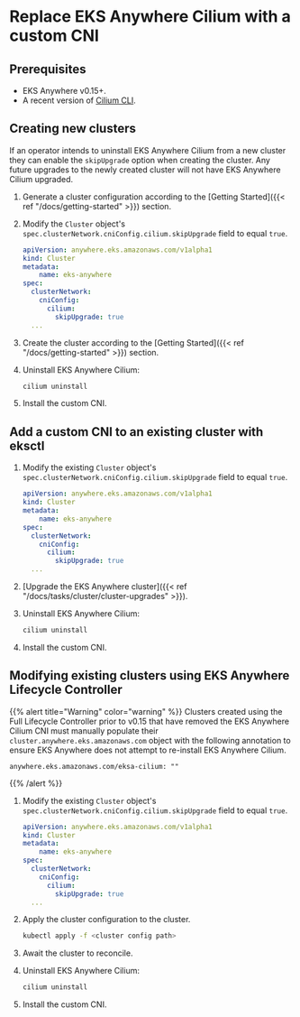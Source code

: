 # Replace EKS Anywhere Cilium with a custom CNI

## Prerequisites

* EKS Anywhere v0.15+.
* A recent version of [Cilium CLI](https://github.com/cilium/cilium-cli).

## Creating new clusters

If an operator intends to uninstall EKS Anywhere Cilium from a new cluster they can enable the `skipUpgrade`
option when creating the cluster. 
Any future upgrades to the newly created cluster will not have EKS Anywhere Cilium upgraded.

1. Generate a cluster configuration according to the [Getting Started]({{< ref "/docs/getting-started" >}}) section.

2. Modify the `Cluster` object's `spec.clusterNetwork.cniConfig.cilium.skipUpgrade` field to equal `true`.

    ```yaml
    apiVersion: anywhere.eks.amazonaws.com/v1alpha1
    kind: Cluster
    metadata:
        name: eks-anywhere
    spec:
      clusterNetwork:
        cniConfig:
          cilium:
            skipUpgrade: true
      ...
    ```

3. Create the cluster according to the [Getting Started]({{< ref "/docs/getting-started" >}}) section.

4. Uninstall EKS Anywhere Cilium:

    ```bash
    cilium uninstall
    ```

5. Install the custom CNI.

## Add a custom CNI to an existing cluster with eksctl

1. Modify the existing `Cluster` object's `spec.clusterNetwork.cniConfig.cilium.skipUpgrade` field to equal `true`.

    ```yaml
    apiVersion: anywhere.eks.amazonaws.com/v1alpha1
    kind: Cluster
    metadata:
        name: eks-anywhere
    spec:
      clusterNetwork:
        cniConfig:
          cilium:
            skipUpgrade: true
      ...
    ```

3. [Upgrade the EKS Anywhere cluster]({{< ref "/docs/tasks/cluster/cluster-upgrades" >}}).

4. Uninstall EKS Anywhere Cilium:

    ```bash
    cilium uninstall
    ```

5. Install the custom CNI.

## Modifying existing clusters using EKS Anywhere Lifecycle Controller

{{% alert title="Warning" color="warning" %}}
Clusters created using the Full Lifecycle Controller prior to v0.15 that have removed the EKS Anywhere Cilium CNI must manually populate their `cluster.anywhere.eks.amazonaws.com` object with the following annotation to ensure EKS Anywhere does not attempt to re-install EKS Anywhere Cilium.

```
anywhere.eks.amazonaws.com/eksa-cilium: ""
```
{{% /alert %}}

1. Modify the existing `Cluster` object's `spec.clusterNetwork.cniConfig.cilium.skipUpgrade` field to equal `true`.

    ```yaml
    apiVersion: anywhere.eks.amazonaws.com/v1alpha1
    kind: Cluster
    metadata:
        name: eks-anywhere
    spec:
      clusterNetwork:
        cniConfig:
          cilium:
            skipUpgrade: true
      ...
    ```

3. Apply the cluster configuration to the cluster.

    ```bash
    kubectl apply -f <cluster config path>
    ```

5. Await the cluster to reconcile.

4. Uninstall EKS Anywhere Cilium:

    ```bash
    cilium uninstall
    ```

5. Install the custom CNI.